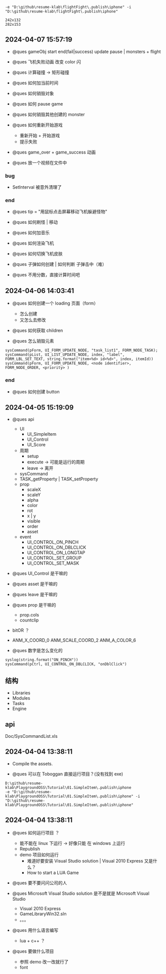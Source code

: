 ```
-e "D:\github\resume-klab\flightFight\.publish\iphone" -i "D:\github\resume-klab\flightFight\.publish\iphone"
```

```
242x132
282x153
```

## 2024-04-07 15:57:19

- @ques gameObj start end(fail|success) update pause | monsters + flight
- @ques 飞机失败动画 改变 color 闪

- @ques 计算碰撞 -> 矩形碰撞

- @ques 如何加当前时间

- @ques 如何销毁对象
- @ques 如何 pause game

- @ques 如何销毁其他创建的 monster

- @ques 如何重新开始游戏

  - 重新开始 + 开始游戏
  - 提示失败

- @ques game_over + game_success 动画

- @ques 放一个视频在文件中

### bug

- SetInterval 被意外清理了

### end

- @ques tip = "用鼠标点击屏幕移动飞机躲避怪物"
- @ques 如何刷怪 | 移动
- @ques 如何加音乐
- @ques 如何渲染飞机
- @ques 如何切换飞机皮肤
- @ques 子弹如何创建 | 如何判断 子弹击中（难）

- @ques 不用分数，直接计算时间吧

## 2024-04-06 14:03:41

- @ques 如何创建一个 loading 页面（form）

  - 怎么创建
  - 又怎么去修改

- @ques 如何获取 children

- @ques 怎么销毁元素

```
sysCommand(pForm, UI_FORM_UPDATE_NODE, "task_list1", FORM_NODE_TASK);
sysCommand(pList, UI_LIST_UPDATE_NODE, index, "label", FORM_LBL_SET_TEXT, string.format("item<%d> id<%d>", index, itemId))
sysCommand(pForm, UI_FORM_UPDATE_NODE, <node identifier>, FORM_NODE_ORDER, <priority> )
```

### end

- @ques 如何创建 button

## 2024-04-05 15:19:09

- @ques api

  - UI
    - UI_SimpleItem
    - UI_Control
    - UI_Score
  - 周期
    - setup
    - execute -> 可能是运行的周期
    - leave -> 离开
  - sysCommand
  - TASK_getProperty | TASK_setProperty
  - prop
    - scaleX
    - scaleY
    - alpha
    - color
    - rot
    - x | y
    - visible
    - order
    - asset
  - event
    - UI_CONTROL_ON_PINCH
    - UI_CONTROL_ON_DBLCLICK
    - UI_CONTROL_ON_LONGTAP
    - UI_CONTROL_SET_GROUP
    - UI_CONTROL_SET_MASK

- @ques UI_Control 是干嘛的
- @ques asset 是干嘛的
- @ques leave 是干嘛的
- @ques prop 是干嘛的
  - prop.cols
  - countclip
- bitOR ？
- ANM_X_COORD_0 ANM_SCALE_COORD_2 ANM_A_COLOR_6

- @ques 数字是怎么变化的

```
syslog(string.format("ON_PINCH"))
sysCommand(pCtrl, UI_CONTROL_ON_DBLCLICK, "onDblClick")
```

## 结构

- Libraries
- Modules
- Tasks
- Engine

## api

Doc/SysCommandList.xls

## 2024-04-04 13:38:11

- Compile the assets.

- @ques 可以在 Toboggan 直接运行项目？(没有找到 exe)

```
D:\github\resume-klab\PlaygroundOSS\Tutorial\01.SimpleItem\.publish\iphone
-e "D:\github\resume-klab\PlaygroundOSS\Tutorial\01.SimpleItem\.publish\iphone" -i "D:\github\resume-klab\PlaygroundOSS\Tutorial\01.SimpleItem\.publish\iphone"
```

## 2024-04-04 13:38:11

- @ques 如何运行项目 ？

  - 能不能在 linux 下运行 -> 好像只能 在 windows 上运行
  - Republish
  - demo 项目如何运行
    - 难道好要安装 Visual Studio solution | Visual 2010 Express 又是什么？
    - How to start a LUA Game

- @ques 要不要问问公司的人

- @ques Microsoft Visual Studio solution 是不是就是 Microsoft Visual Studio

  - Visual 2010 Express
  - GameLibraryWin32.sln
  - 。。。

- @ques 用什么语言编写

  - lua + c++ ？

- @ques 要做什么项目
  - 参照 demo 改一改就行了
  - font

